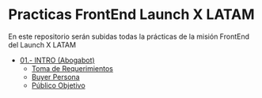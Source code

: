 # Practicas FrontEnd Launch X LATAM
En este repositorio serán subidas todas la prácticas de la misión FrontEnd del Launch X LATAM
- [01.- INTRO (Abogabot)](https://github.com/SaidB-95/Practicas-FrontEnd-Launch-X-LATAM/tree/main/01.-%20INTRO%20(Abogabot))
  - [Toma de Requerimientos](https://github.com/SaidB-95/Practicas-FrontEnd-Launch-X-LATAM/blob/main/01.-%20INTRO%20(Abogabot)/Toma%20de%20Requerimientos.md)
  - [Buyer Persona](https://github.com/SaidB-95/Practicas-FrontEnd-Launch-X-LATAM/blob/main/01.-%20INTRO%20(Abogabot)/Buyer%20Persona.md)
  - [Público Objetivo](https://github.com/SaidB-95/Practicas-FrontEnd-Launch-X-LATAM/blob/ee4d920ea90b17fbd0cb2966a1c84fa7b0b9fd7e/01.-%20INTRO%20(Abogabot)/P%C3%BAblico%20Objetivo.md)
